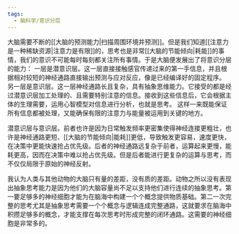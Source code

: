 ```yaml
---
tags:
  - 脑科学/意识分层
---
```

大脑需要不断的[[大脑的预测能力|扫描周围环境并预测]]。但是我们知道[[注意力是一种稀缺资源|注意力是有限]]的，思考也是非常[[大脑的节能倾向|耗能]]的事情，我们的意识不可能每时每刻都关注所有事情。于是大脑便发展出了将意识分层的能力：
一层是潜意识层。这一层直接接触感官传递过来的第一手信息，并且根据相对较短的神经通路直接输出预测与应对反应，像是已经编译好的固定程序。
另一层是意识层。这一层神经通路长且复杂，具有抽象思维能力。它接受的都是经过潜意识层加工处理的、且需要特别注意的信息。接收到这些信息后，它会根据主体的生理需要，运用心智模型对信息进行分析，也就是思考。
这样一来既能保证所有信息都被处理，又能确保有限的注意力与能量被运用到关键的地方。

潜意识层与意识层。前者也许是因为日常触发频率更密集使得神经连接更粗壮，也许是神经通路更短、[[大脑的节能倾向|能耗]]更低，导致触发更容易，速度更快，在决策中更能快速抢占优先级。后者的神经通路远复杂于前者，运算起来更慢，能耗更高，因而在决策中难以抢占优先级。但是后者能进行更复杂的运算与思考，而不仅仅局限于原始的神经反射。

我认为人类与其他动物的大脑只有量的差距，没有质的差距。动物之所以没有表现出抽象思考能力是因为他们的大脑容量尚不足以支持他们进行连续的抽象思考。第一要足够多的神经细胞才能为在脑海中构建一个个概念提供物质基础。第二一次完整的思考尤其是抽象思考需要一个个概念与逻辑连成完整通路，这就要求在脑海中积攒足够多的概念，才能支撑在每次思考时形成完整的闭环通路。这需要的神经细胞是非常多的。

